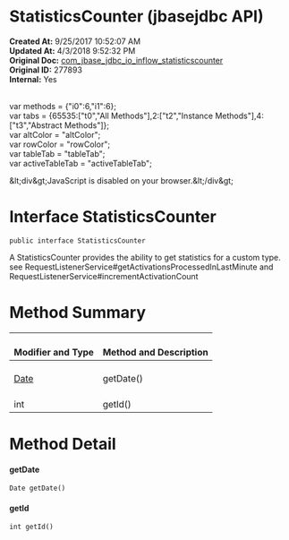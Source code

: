 # StatisticsCounter (jbasejdbc API)

**Created At:** 9/25/2017 10:52:07 AM  
**Updated At:** 4/3/2018 9:52:32 PM  
**Original Doc:** [com_jbase_jdbc_io_inflow_statisticscounter](https://docs.jbase.com/39238-inflow/com_jbase_jdbc_io_inflow_statisticscounter)  
**Original ID:** 277893  
**Internal:** Yes  

<!--<br>    try {<br>        if (location.href.indexOf('is-external=true') == -1) {<br>            parent.document.title="StatisticsCounter (jbasejdbc   API)";<br>        }<br>    }<br>    catch(err) {<br>    }<br>//--><br>var methods = {"i0":6,"i1":6};<br>var tabs = {65535:["t0","All Methods"],2:["t2","Instance Methods"],4:["t3","Abstract Methods"]};<br>var altColor = "altColor";<br>var rowColor = "rowColor";<br>var tableTab = "tableTab";<br>var activeTableTab = "activeTableTab";&amp;lt;div&amp;gt;JavaScript is disabled on your browser.&amp;lt;/div&amp;gt;


# Interface StatisticsCounter

```
public interface StatisticsCounter
```

A StatisticsCounter provides the ability to get statistics for a custom type. see RequestListenerService#getActivationsProcessedInLastMinute and RequestListenerService#incrementActivationCount

# 


# Method Summary


| <br>Modifier and Type<br> | <br>Method and Description<br> |
| --- | --- |
| <br>[Date](http://java.sun.com/j2se/1.5.0/docs/api/java/util/Date.html?is-external=true "class or interface in java.util")<br> | <br>getDate()<br> |
| <br>int<br> | <br>getId()<br> |

# Method Detail

#### **getDate**

```
Date getDate()
```





#### **getId**

```
int getId()
```



